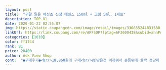 ```yaml
---
layout: post 
title:  "구달 맑은 어성초 진정 에센스 150ml + 크림 5ml, 1세트" 
description: TOP.81 
date: 2020-01-22 02:55:07 
img: https://static.coupangcdn.com/image/retail/images/330855244831580-3a2292e6-5a76-4e9e-91f4-f5f4b137a927.jpg 
linkUrl: https://link.coupang.com/re/AFFSDP?lptag=AF3600438&subid=ahnPublicAsk&pageKey=286456224&itemId=908247290&vendorItemId=5274072726&traceid=V0-113-0c6209cfec267140 
categories: [1010] 
color: ff1744 
rank: 81 
price: 20400 
author: Ask View Shop 
cont:  "●구매후기●<br/>18,860원에 구매<br/>@@남은건 아까워서 손등위에 살짝 정당히 올려 톡톡 @@<br/>♥️♥️♥️♥️향기 : 어성초란게 찾아보니 비린내가 정말로 심하다고 하네요 생선 비린내 보다 더심하다고 ... <br/> 그치만 이제품은 완전 향긋하고 크게 거부감 없이 은은한 어성초의 태생 처럼 약초 향기 ? 가나는거 같애요<br/>✔️✔️✔️✔️샘플크림 : 화장전에 엣센스로 얼굴 정리 하고 , led 팩 사용 하고 그담에 엣센스 로션 등하고 마지막에 같이 들어 있는 수분크림 이용 했더니 , 생각 보다 촉촉하니 갈바닉리랑 궁합도 잘맞고 화장도 들뜨지 않고 잘되네요 득템하나 더 한거 같애요 .<br/> 수분크림도 꽤 좋은거 같은데 이제품도 같이 구매 하면 좋을거 같애요 .<br/><br/>✔️✔️✔️✔️텍스쳐 : 중요한 텍스쳐 입니다 화장품들이 개인마다 달라서 은근 향기랑 텍스쳐가 비중을 많이 차지 합니다<br/>✔️✔️✔️가격 : 세일된 가격에 주문을 한건데 , 약간 할인이 되었는데도 비싸단 느낌이 드네요 ㅜㅜ 어성초가 좋은 약초라서 비싸겠지 싶은데 ,그래도 약간 비싼 느낌은 존재 합니다 그치만 또 타브랜 드의 퍼스트 엣센스 생각 해보면 크게 비싼것도 아닌데 싶긴 합니다 .<br/><br/>✔️✔️✔️구성 : 본품인 어성초 엣센스 있구요 , 화장솜 들어 있고 , 튜브 샘플로 수분크림 하나 들어가 있어요<br/>✔️✔️✔️패키지 : 엣센스라고 이름이 되어 있어서 펌핑형 일반 엣센스를 생각 하시면 안되요  이제품은 퍼스트 엣센스 라고 생각 허시면 되요 .<br/> 일반 스틱형 플라스틱 소재의 그린컬러의 네이쳐 스런 케이스 네요<br/>✔️✔️어성초 화장품은 첨써봅니다 .<br/> 엣셋스라고 해서 일반엣센스 생각 하시면 안되구요 약간 멀티 ?? 스타일 스킨케어 제품 입니다<br/>❤️❤️❤️❤️사용용도 : 일반적으론 스킨대용으로 가장많이 사용 할것이고 그담엔 스킨팩용도 좋을거 같고 전 개인적으로 점도가 좀 있어서 led마스크팩 하기전에 세수하고 이제품으로 얼굴 정리 한번 하고 마스크팩을 이용 했어요 .<br/> Led마스크팩 전에는 점도 좀 진한 제품으로 사용을 하니깐 더 좋더라구요 개인적인 취향이긴 하지만 .<br/> 그리고 진정효과가 있으므로 각질제거 한날 일반 스킨 보단 이제품으로 진정효과를 봐도 좋을거 같네요 .<br/><br/>ㅡ구매하게 된 이유?<br/>ㅡ몇번사용한 개인적인 후기~<br/>그거빼면 머 거즈에 촉촉히 적셔 팩처럼 해서 누워서 낮잠<br/>그리고 제가 한참 사용하다가 보니 상처가 나있는 얼굴은<br/>까칠했는데  완전 매끈은 아니어도 각질이 많이 부드러워<br/>너무 기분좋아요 상쾌한 기분이 들어요 수분은 촉촉도는<br/>마무리 하면 산뜻한게 보습이더 되는 느낌이에요<br/>무난하게 사용 할수 있는 향깁니다 .<br/><br/>받았어요 제일 마음에 들었던거는 열감 감소해요<br/>뷰티프로그램에서 이시영이 바르는데 촉촉하고 좋아보여서 이시영피부가 좋아서인지 간접광고에? 호갱당했다 ㅋㅋ<br/>사용할것 을 추천드려요  무엇보다 저는 어성초 냄새가<br/>사용해 보고 늦게 써보는후기입니다 확실히 피부가<br/>시키는데 도움이 된다하니 믿음이갔어요 !!<br/>시키는데는 최고~♡또한  내가 각질이있어 피부가좀<br/>안그래도 최근에 피부가 두드러기처럼 계속생기고 있는 상태였음~ 그덕에 새화장품지르고.<br/>.<br/>ㅋㅋ<br/>엄청 따끔 거려요 상처있는분들은 피부 진정되신다음에<br/>울굿불긋 할때는 효과가 있네요 많이 가라앉은  느낌을<br/>이거 마음에 드는데 다쓰면 구매해봐야  겠어요<br/>이제 나이가 40되가니  쿨하던 저도 피부 관리를 하게 되네요 ㅠㅠ<br/>일단 1번 사용 했구요 계속 사용 해보고 구매후기 남길게요<br/>일단 큰장점은 자극적이지않고 향도 강하지않아서 좋고 바를때 적당히 오일리하고 흡수력도 잘되는편인것같아서 건성이 나에겐 괜찮은거같다.<br/>.<br/>참 샘플로 온 작은크림은 묽은제형임.<br/>나이가 들면서 피부가 예민해지는건지 약해지는건지ㅠ 크게 좋은건 모르겠지만.<br/>.<br/>자극없이 편하게 쓰기는 괜찮을듯싶다.<br/>더써봐야 할듯.<br/>.<br/><br/>임상으로 입증이되어 외부자극으로부터 피부를 진정<br/>자고일어나서 떼어내도 좋은것  같네요 확실히 붉은기 진정<br/>잔잔하게 남았네요 암튼 본품에 들어있는 솜으로 적셔<br/>전 솜이 제일마음 에 들어요  ㅋ ㅋ 마지막으로 수분크림으로<br/>점도가 좀 있는 끈적한 제품 입니댜 약간 고농축해논 느낌이랄까 ? 가을 겨울에 괜찮은 텍스쳐네요 그치만 진정효과를 우린 무시 할순 없져 봄여름엔 진정효과 땜시 또 좋은 효과를 볼수있겠네요 .<br/><br/>제품 1회 사용만으로도 피부온도가_4.<br/>84도 열감소<br/>졌다는거 오~~~신기 ㅋ ㅋ ㅋ 끈적임이  오래가서  그러지<br/>중간정도 같고요 단점으로 꼽았던거는 끈적임이 좀 오래가네요<br/>퍼시트 엣센스용으로 사용 하는게 젤로 좋을거 같애요<br/>피부에 팩처럼 사용  적극추천합니다<br/>향기는 한시간이 지났는데도 처음처럼 강한 향은아니어도<br/>" 
---
```

